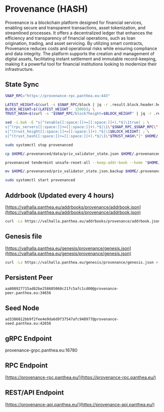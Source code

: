 # Provenance (HASH)

Provenance is a blockchain platform designed for financial services, enabling secure and transparent transactions, asset tokenization, and streamlined processes. It offers a decentralized ledger that enhances the efficiency and transparency of financial operations, such as loan origination, trading, and asset servicing. By utilizing smart contracts, Provenance reduces costs and operational risks while ensuring compliance and data integrity. The platform supports the creation and management of digital assets, facilitating instant settlement and immutable record-keeping, making it a powerful tool for financial institutions looking to modernize their infrastructure.

## State Sync

```bash
SNAP_RPC="https://provenance-rpc.panthea.eu:443"

LATEST_HEIGHT=$(curl -s $SNAP_RPC/block | jq -r .result.block.header.height); \
BLOCK_HEIGHT=$((LATEST_HEIGHT - 1500)); \
TRUST_HASH=$(curl -s "$SNAP_RPC/block?height=$BLOCK_HEIGHT" | jq -r .result.block_id.hash)

sed -i.bak -E "s|^(enable[[:space:]]+=[[:space:]]+).*$|\1true| ; \
s|^(rpc_servers[[:space:]]+=[[:space:]]+).*$|\1\"$SNAP_RPC,$SNAP_RPC\"| ; \
s|^(trust_height[[:space:]]+=[[:space:]]+).*$|\1$BLOCK_HEIGHT| ; \
s|^(trust_hash[[:space:]]+=[[:space:]]+).*$|\1\"$TRUST_HASH\"|" $HOME/.provenanced/config/config.toml

sudo systemctl stop provenanced

cp $HOME/.provenanced/data/priv_validator_state.json $HOME/.provenanced/priv_validator_state.json.backup

provenanced tendermint unsafe-reset-all --keep-addr-book --home "$HOME/.provenanced"

mv $HOME/.provenanced/priv_validator_state.json.backup $HOME/.provenanced/data/priv_validator_state.json

sudo systemctl start provenanced
```

## Addrbook (Updated every 4 hours) <a href="#addrbook" id="addrbook"></a>

[https://valhalla.panthea.eu/addrbooks/provenance/addrbook.json](https://valhalla.panthea.eu/addrbooks/provenance/addrbook.json)

```bash
curl -Ls https://valhalla.panthea.eu/addrbooks/provenance/addrbook.json > $HOME/.provenanced/config/addrbook.json
```

## Genesis file

[https://valhalla.panthea.eu/genesis/provenance/genesis.json](https://valhalla.panthea.eu/genesis/provenance/genesis.json)

```bash
curl -Ls https://valhalla.panthea.eu/genesis/provenance/genesis.json > $HOME/.provenanced/config/genesis.json
```

## Persistent Peer

```uri
aa808927715ad82be258605060c21fc5afc1cd00@provenance-peer.panthea.eu:34656
```

## Seed Node

```url
ad3386812bb9f2fee4e9da6d9f37547afc948977@provenance-seed.panthea.eu:42656
```

## gRPC Endpoint

provenance-grpc.panthea.eu:16780

## RPC Endpoint

[https://provenance-rpc.panthea.eu/](https://provenance-rpc.panthea.eu/)

## REST/API Endpoint

[https://provenance-api.panthea.eu/](https://provenance-api.panthea.eu/)
